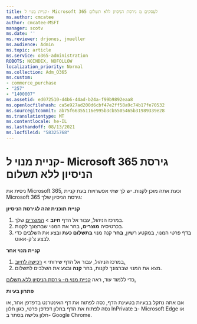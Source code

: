 ```yaml
---
title: קניית מנוי ל- Microsoft 365 לעסקים מ גירסת הניסיון ללא תשלום
ms.author: cmcatee
author: cmcatee-MSFT
manager: scotv
ms.date: ''
ms.reviewer: drjones, jmueller
ms.audience: Admin
ms.topic: article
ms.service: o365-administration
ROBOTS: NOINDEX, NOFOLLOW
localization_priority: Normal
ms.collection: Adm_O365
ms.custom:
- commerce_purchase
- "257"
- "1400007"
ms.assetid: ed072510-d4b6-44ad-b24a-f99b9892eaa8
ms.openlocfilehash: ca5e927ad200d6cbf47e2ff58a9c74b17fe70532
ms.sourcegitcommit: ab75f66355116e995b3cb5505465b31989339e28
ms.translationtype: MT
ms.contentlocale: he-IL
ms.lasthandoff: 08/13/2021
ms.locfileid: "58325768"
---
```

# <a name="buy-a-subscription-to-microsoft-365-from-your-free-trial"></a>קניית מנוי ל- Microsoft 365 גירסת הניסיון ללא תשלום

ניסית את Microsoft 365, וכעת אתה מוכן לקנות. יש לך שתי אפשרויות בעת קניית Microsoft 365 גירסת הניסיון שלך:
  
 **קניית תוכנית זהה לגירסת הניסיון**
  
1. במרכז הניהול, עבור אל הדף **חיוב** \> [המוצרים](https://go.microsoft.com/fwlink/p/?linkid=842054) שלך.
2. בכרטיסיה **מוצרים,** בחר את המנוי שברצונך לקנות.
3. בדף פרטי המנוי, במקטע רשיון, **בחר** קנה מנוי **בתשלום כעת** ובצע את השלבים כדי לבצע צ'ק-אאוט.
 
**קניית מנוי אחר**
  
1. במרכז הניהול, עבור אל  הדף שירותי \> [רכישה לחיוב.](https://go.microsoft.com/fwlink/p/?linkid=868433)
2. מצא את המנוי שברצונך לקנות, בחר **קנה** ובצע את השלבים לתשלום.

כדי ללמוד עוד, ראה [קניית מנוי מ- גירסת הניסיון ללא תשלום.](https://docs.microsoft.com/microsoft-365/commerce/try-or-buy-microsoft-365#buy-a-subscription-from-your-free-trial)

**פתרון בעיות**

אם אתה נתקל בבעיות בטעינת הדף, נסה לפתוח את דף האינטרנט בדפדפן אחר, או נסה לפתוח את הדף בחלון דפדפן פרטי, כגון חלון InPrivate ב- Microsoft Edge או חלון גלישה בסתר ב- Google Chrome.